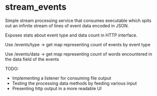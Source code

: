 # stream_events

Simple stream processing service that consumes executable which spits out an infinite stream of lines of event data encoded in JSON.

Exposes stats about event type and data count in HTTP interface.


Use /events/type  -> get map representing count of events by event type

Use /events/data -> get map representing count of words encountered in the data field of the events

TODO:
- Implementing a listener for consuming file output
- Testing the processing data methods by feeding various input
- Presenting http output in a more readable UI 
